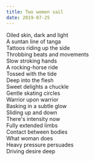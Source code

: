 ```yaml
---
title: Two women sail
date: 2019-07-25
---
```


Oiled skin, dark and light  
A suntan line of tanga  
Tattoos riding up the side  
Throbbing beats and movements  
Slow stroking hands  
A rocking-horse ride  
Tossed with the tide  
Deep into the flesh  
Sweet delights a chuckle  
Gentle skating circles  
Warrior upon warrior  
Basking in a subtle glow  
Sliding up and down  
There's intensity now  
Fully extended limbs  
Contact between bodies  
What woman does  
Heavy pressure persuades  
Driving desire deep  
